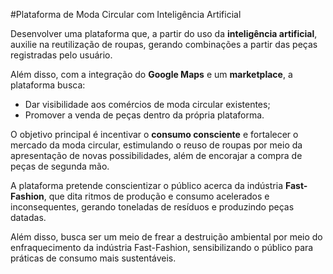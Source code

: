 #Plataforma de Moda Circular com Inteligência Artificial

Desenvolver uma plataforma que, a partir do uso da **inteligência artificial**, auxilie na reutilização de roupas, gerando combinações a partir das peças registradas pelo usuário. 

Além disso, com a integração do **Google Maps** e um **marketplace**, a plataforma busca:

- Dar visibilidade aos comércios de moda circular existentes;
- Promover a venda de peças dentro da própria plataforma.

O objetivo principal é incentivar o **consumo consciente** e fortalecer o mercado da moda circular, estimulando o reuso de roupas por meio da apresentação de novas possibilidades, além de encorajar a compra de peças de segunda mão.

A plataforma pretende conscientizar o público acerca da indústria **Fast-Fashion**, que dita ritmos de produção e consumo acelerados e inconsequentes, gerando toneladas de resíduos e produzindo peças datadas.

Além disso, busca ser um meio de frear a destruição ambiental por meio do enfraquecimento da indústria Fast-Fashion, sensibilizando o público para práticas de consumo mais sustentáveis.
